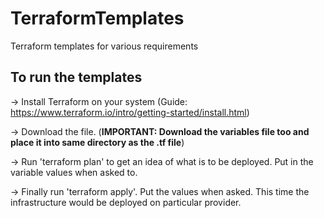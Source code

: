 # TerraformTemplates
Terraform templates for various requirements

To run the templates
--------------------------
-> Install Terraform on your system (Guide: https://www.terraform.io/intro/getting-started/install.html)

-> Download the file. (**IMPORTANT: Download the variables file too and place it into same directory as the .tf file**)

-> Run 'terraform plan' to get an idea of what is to be deployed. Put in the variable values when asked to.

-> Finally run 'terraform apply'. Put the values when asked. This time the infrastructure would be deployed on particular provider.
